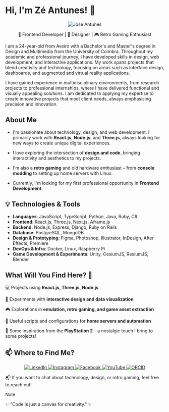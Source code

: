 # Hi, I'm Zé Antunes! 👋

<p align="center">
  <img src="https://i.imgur.com/QucMCP4.png" alt="José Antunes"/>
</p>

<p align="center">
🚀 Frontend Developer | 🎨 Designer | 🎮 Retro Gaming Enthusiast
</p>

I am a 24-year-old from Aveiro with a Bachelor's and Master's degree in Design and Multimedia from the University of Coimbra. Throughout my academic and professional journey, I have developed skills in design, web development, and interactive applications. My work spans projects that blend creativity and technology, focusing on areas such as interface design, dashboards, and augmented and virtual reality applications.

I have gained experience in multidisciplinary environments, from research projects to professional internships, where I have delivered functional and visually appealing solutions. I am dedicated to applying my expertise to create innovative projects that meet client needs, always emphasising precision and innovation.

## About Me

- I'm passionate about technology, design, and web development. I primarily work with **React.js**, **Node.js**, and **Three.js**, always looking for new ways to create unique digital experiences.

- I love exploring the intersection of **design and code**, bringing interactivity and aesthetics to my projects.

- I'm also a **retro gaming** and old hardware enthusiast – from **console modding** to setting up home servers with Linux.

- Currently, I'm looking for my first professional opportunity in **Frontend Development**.

## 💡 Technologies & Tools

- **Languages**: JavaScript, TypeScript, Python, Java, Ruby, C#
- **Frontend**: React.js, Three.js, Next.js, Aframe.js
- **Backend**: Node.js, Express, Django, Ruby on Rails
- **Database**: PostgreSQL, MongoDB
- **Design & Prototyping**: Figma, Photoshop, Illustrator, InDesign, After Effects, Premiere
- **DevOps & Infra**: Docker, Linux, Raspberry Pi
- **Game Development & Experiments**: Unity, CesiumJS, ResiumJS, Blender

## What Will You Find Here? 🤔

💻 Projects using **React.js, Three.js, Node.js**

🎨 Experiments with **interactive design and data visualization**

🎮 Explorations in **emulation, retro gaming, and game asset extraction**

📂 Useful scripts and configurations for **home servers and automation**

📌 Some inspiration from the **PlayStation 2** – a nostalgic touch I bring to some projects!

## 📫 Where to Find Me?

<p align="center">
  <a href="https://www.linkedin.com/in/ze-antunes/" target="_blank">
    <img src="https://img.shields.io/badge/LinkedIn-0A66C2?style=for-the-badge&logo=linkedin&logoColor=white" alt="LinkedIn">
  </a>
  <a href="https://www.instagram.com/ze_antunes26/" target="_blank">
    <img src="https://img.shields.io/badge/Instagram-E4405F?style=for-the-badge&logo=instagram&logoColor=white" alt="Instagram">
  </a>
  <a href="https://www.facebook.com/josepedro.rochaantunes" target="_blank">
    <img src="https://img.shields.io/badge/Facebook-1877F2?style=for-the-badge&logo=facebook&logoColor=white" alt="Facebook">
  </a>
  <a href="https://www.youtube.com/@josepedroantunes889" target="_blank">
    <img src="https://img.shields.io/badge/YouTube-FF0000?style=for-the-badge&logo=youtube&logoColor=white" alt="YouTube">
  </a>
  <a href="https://orcid.org/0009-0000-0768-7229" target="_blank">
    <img src="https://img.shields.io/badge/ORCID-A6CE39?style=for-the-badge&logo=orcid&logoColor=white" alt="ORCID">
  </a>
</p>

📬 If you want to chat about technology, design, or retro gaming, feel free to reach out!

> [!note]
> ✨ "Code is just a canvas for creativity." ✨

